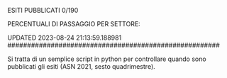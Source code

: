 ESITI PUBBLICATI 0/190 

PERCENTUALI DI PASSAGGIO PER SETTORE:

UPDATED 2023-08-24 21:13:59.188981
###################################################### 

Si tratta di un semplice script in python per controllare quando sono pubblicati gli esiti (ASN 2021, sesto quadrimestre).

